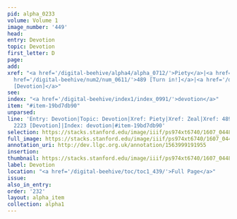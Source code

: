 ```yaml
---
pid: alpha_0233
volume: Volume 1
image_number: '449'
head:
entry: Devotion
topic: Devotion
first_letter: D
page:
add:
xref: "<a href='/digital-beehive/alpha4/alpha_0712/'>Piety</a>|<a href='/digital-beehive/alpha5/alpha_1076/'>Zeal</a>|<a
  href='/digital-beehive/num2/num_0611/'>489 [Turn in!]</a>|<a href='/digital-beehive/num9/num_3166/'>2223
  [Devotion]</a>"
see:
index: "<a href='/digital-beehive/index1/index_0991/'>devotion</a>"
item: "#item-19bd7db90"
unparsed:
line: 'Entry: Devotion|Topic: Devotion|Xref: Piety|Xref: Zeal|Xref: 489 [Turn in!]|Xref:
  2223 [Devotion]|Index: devotion|#item-19bd7db90'
selection: https://stacks.stanford.edu/image/iiif/ps974xt6740/1607_0448/389,2913,3038,468/full/0/default.jpg
full_image: https://stacks.stanford.edu/image/iiif/ps974xt6740/1607_0448/full/full/0/default.jpg
annotation_uri: http://dev.llgc.org.uk/annotation/1563999191955
insertion:
thumbnail: https://stacks.stanford.edu/image/iiif/ps974xt6740/1607_0448/389,2913,600,180/250,/0/default.jpg
label: Devotion
location: "<a href='/digital-beehive/toc/toc1_439/'>Full Page</a>"
issue:
also_in_entry:
order: '232'
layout: alpha_item
collection: alpha1
---
```

